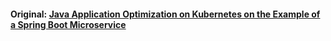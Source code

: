 #### Original: [Java Application Optimization on Kubernetes on the Example of a Spring Boot Microservice](https://faun.pub/java-application-optimization-on-kubernetes-on-the-example-of-a-spring-boot-microservice-cf3737a2219c)
